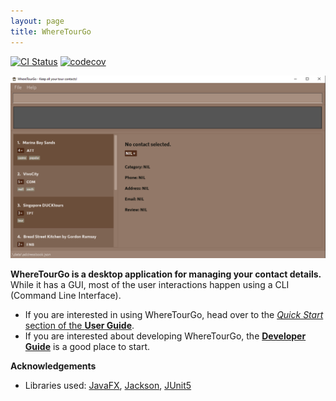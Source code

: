 ```yaml
---
layout: page
title: WhereTourGo
---
```


[![CI Status](https://github.com/se-edu/addressbook-level3/workflows/Java%20CI/badge.svg)](https://github.com/se-edu/addressbook-level3/actions)
[![codecov](https://codecov.io/gh/AY2122S1-CS2103T-T12-2/tp/branch/master/graph/badge.svg?token=IIM6XKRT3S)](https://codecov.io/gh/AY2122S1-CS2103T-T12-2/tp)

![Ui](images/sample.png)

**WhereTourGo is a desktop application for managing your contact details.** While it has a GUI, most of the user interactions happen using a CLI (Command Line Interface).

* If you are interested in using WhereTourGo, head over to the [_Quick Start_ section of the **User Guide**](UserGuide.html#quick-start).
* If you are interested about developing WhereTourGo, the [**Developer Guide**](DeveloperGuide.html) is a good place to start.


**Acknowledgements**

* Libraries used: [JavaFX](https://openjfx.io/), [Jackson](https://github.com/FasterXML/jackson), [JUnit5](https://github.com/junit-team/junit5)
